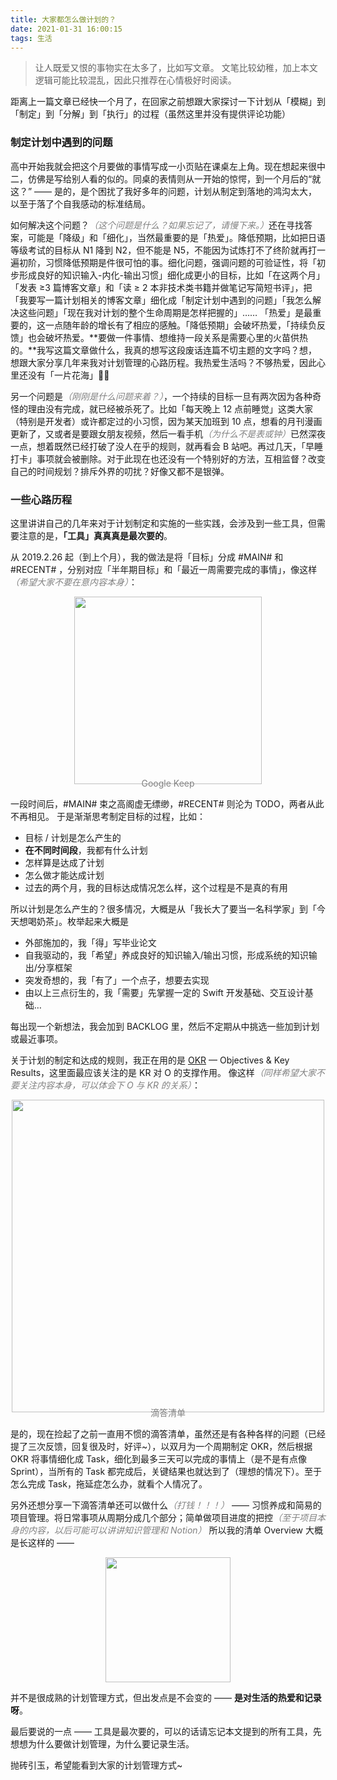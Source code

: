 ```yaml
---
title: 大家都怎么做计划的？
date: 2021-01-31 16:00:15
tags: 生活
---
```


> 让人既爱又恨的事物实在太多了，比如写文章。
> 文笔比较幼稚，加上本文逻辑可能比较混乱，因此只推荐在心情极好时阅读。

距离上一篇文章已经快一个月了，在回家之前想跟大家探讨一下计划从「模糊」到「制定」到「分解」到「执行」的过程（虽然这里并没有提供评论功能）

### 制定计划中遇到的问题

高中开始我就会把这个月要做的事情写成一小页贴在课桌左上角。现在想起来很中二，仿佛是写给别人看的似的。同桌的表情则从一开始的惊愕，到一个月后的“就这？” —— 是的，是个困扰了我好多年的问题，计划从制定到落地的鸿沟太大，以至于落了个自我感动的标准结局。

如何解决这个问题？<i style="color:grey; ">（这个问题是什么？如果忘记了，请慢下来。）</i>还在寻找答案，可能是「降级」和「细化」，当然最重要的是「热爱」。降低预期，比如把日语等级考试的目标从 N1 降到 N2，但不能是 N5，不能因为试炼打不了终阶就再打一遍初阶，习惯降低预期是件很可怕的事。细化问题，强调问题的可验证性，将「初步形成良好的知识输入-内化-输出习惯」细化成更小的目标，比如「在这两个月」 「发表 ≥3 篇博客文章」和「读 ≥ 2 本非技术类书籍并做笔记写简短书评」，把「我要写一篇计划相关的博客文章」细化成「制定计划中遇到的问题」「我怎么解决这些问题」「现在我对计划的整个生命周期是怎样把握的」…… 「热爱」是最重要的，这一点随年龄的增长有了相应的感触。「降低预期」会破坏热爱，「持续负反馈」也会破坏热爱。**要做一件事情、想维持一段关系是需要心里的火苗供热的。**我写这篇文章做什么，我真的想写这段废话连篇不切主题的文字吗？想，想跟大家分享几年来我对计划管理的心路历程。我热爱生活吗？不够热爱，因此心里还没有「一片花海」🌼🌼

另一个问题是<i style="color:grey; ">（刚刚是什么问题来着？）</i>，一个持续的目标一旦有两次因为各种奇怪的理由没有完成，就已经被杀死了。比如「每天晚上 12 点前睡觉」这类大家（特别是开发者）或许都定过的小习惯，因为某天加班到 10 点，想看的月刊漫画更新了，又或者是要跟女朋友视频，然后一看手机<i style="color:grey; ">（为什么不是表或钟）</i>已然深夜一点，想着既然已经打破了没人在乎的规则，就再看会 B 站吧。再过几天，「早睡打卡」事项就会被删除。对于此现在也还没有一个特别好的方法，互相监督？改变自己的时间规划？排斥外界的叨扰？好像又都不是银弹。

### 一些心路历程

这里讲讲自己的几年来对于计划制定和实施的一些实践，会涉及到一些工具，但需要注意的是，**「工具」真真真是最次要的**。

从 2019.2.26 起（到上个月），我的做法是将「目标」分成 #MAIN# 和 #RECENT# ，分别对应「半年期目标」和「最近一周需要完成的事情」，像这样<i style="color:grey; ">（希望大家不要在意内容本身）</i>：

<div style="display:flex; flex-direction:column; align-items:center;">
  <img width="300px" src="https://i.loli.net/2021/01/31/xrlUEePDhq7VLQf.jpg" />
  <span style="color:grey; font-size:14px; margin-top:-10px;">Google Keep</span>
</div>

一段时间后，#MAIN# 束之高阁虚无缥缈，#RECENT# 则沦为 TODO，两者从此不再相见。
于是渐渐思考制定目标的过程，比如：

- 目标 / 计划是怎么产生的
- **在不同时间段**，我都有什么计划
- 怎样算是达成了计划
- 怎么做才能达成计划
- 过去的两个月，我的目标达成情况怎么样，这个过程是不是真的有用

所以计划是怎么产生的？很多情况，大概是从「我长大了要当一名科学家」到「今天想喝奶茶」。枚举起来大概是

- 外部施加的，我「得」写毕业论文
- 自我驱动的，我「希望」养成良好的知识输入/输出习惯，形成系统的知识输出/分享框架
- 突发奇想的，我「有了」一个点子，想要去实现
- 由以上三点衍生的，我「需要」先掌握一定的 Swift 开发基础、交互设计基础…

每出现一个新想法，我会加到 BACKLOG 里，然后不定期从中挑选一些加到计划或最近事项。

关于计划的制定和达成的规则，我正在用的是 [OKR](https://en.wikipedia.org/wiki/OKR) — Objectives & Key Results，这里面最应该关注的是 KR 对 O 的支撑作用。
像这样<i style="color:grey; ">（同样希望大家不要关注内容本身，可以体会下 O 与 KR 的关系）</i>：

<div style="display:flex; flex-direction:column; align-items:center;">
  <img width="500px" src="https://i.loli.net/2021/01/31/M4bXfZv7ndyCz9L.png" />
  <span style="color:grey; font-size:14px; margin-top:-10px;">滴答清单</span>
</div>

是的，现在捡起了之前一直用不惯的滴答清单，虽然还是有各种各样的问题（已经提了三次反馈，回复很及时，好评~），以双月为一个周期制定 OKR，然后根据 OKR 将事情细化成 Task，细化到最多三天可以完成的事情上（是不是有点像 Sprint），当所有的 Task 都完成后，关键结果也就达到了（理想的情况下）。至于怎么完成 Task，拖延症怎么办，就看个人情况了。

另外还想分享一下滴答清单还可以做什么<i style="color:grey; ">（打钱！！！）</i> —— 习惯养成和简易的项目管理。将日常事项从周期分成几个部分；简单做项目进度的把控<i style="color:grey; ">（至于项目本身的内容，以后可能可以讲讲知识管理和 Notion）</i> 所以我的清单 Overview 大概是长这样的 ——

<div style="text-align:center;"><img width="200px"  src="https://i.loli.net/2021/01/31/eaN83EwDG2fCny7.png" /></div>

并不是很成熟的计划管理方式，但出发点是不会变的 —— **是对生活的热爱和记录呀**。

最后要说的一点 —— 工具是最次要的，可以的话请忘记本文提到的所有工具，先想想为什么要做计划管理，为什么要记录生活。

抛砖引玉，希望能看到大家的计划管理方式~
